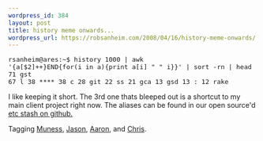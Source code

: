 ```yaml
--- 
wordpress_id: 384
layout: post
title: history meme onwards...
wordpress_url: https://robsanheim.com/2008/04/16/history-meme-onwards/
---
```

<code style="font-size:small">rsanheim@ares:~$ history 1000 | awk '{a[$2]++}END{for(i in a){print a[i] " " i}}' | sort -rn | head
71 gst
67 l
38 ****
38 c
28 git
22 ss
21 gca
13 gsd
13 :
12 rake
</code>

I like keeping it short.  The 3rd one thats bleeped out is a shortcut to my main client project right now.  The aliases can be found in our open source'd <a href="https://github.com/relevance/etc/tree/master/bash">etc stash on github.</a>

Tagging <a href="https://muness.blogspot.com/">Muness</a>, <a href="https://jasonrudolph.com">Jason</a>, <a href="https://aaronbedra.com">Aaron</a>, and <a href="https://ozmm.org/">Chris</a>.
